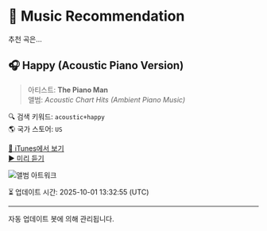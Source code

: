 
# 🎵 Music Recommendation

추천 곡은...

## 🎧 Happy (Acoustic Piano Version)  
> 아티스트: **The Piano Man**  
> 앨범: _Acoustic Chart Hits (Ambient Piano Music)_  

🔍 검색 키워드: `acoustic+happy`  
🌎 국가 스토어: `US`

[🔗 iTunes에서 보기](https://music.apple.com/us/album/happy-acoustic-piano-version/854348760?i=854348803&uo=4)  
[▶️ 미리 듣기](https://audio-ssl.itunes.apple.com/itunes-assets/AudioPreview115/v4/c0/f3/d6/c0f3d6a6-244e-4ad4-76f0-d4b69e66fd3b/mzaf_17857022120730327654.plus.aac.p.m4a)

![앨범 아트워크](https://is1-ssl.mzstatic.com/image/thumb/Music125/v4/e4/bb/e6/e4bbe6f2-b5dc-6bce-7826-f5dcfbf3916c/cover.jpg/100x100bb.jpg)

⏳ 업데이트 시간: 2025-10-01 13:32:55 (UTC)

---
자동 업데이트 봇에 의해 관리됩니다.

